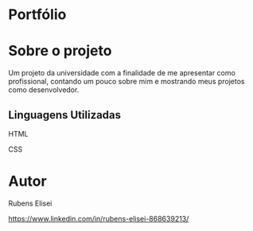 # Portfólio

# Sobre o projeto
Um projeto da universidade com a finalidade de me apresentar como profissional, contando um pouco sobre mim e mostrando meus projetos como desenvolvedor.

## Linguagens Utilizadas
HTML

CSS

# Autor

Rubens Elisei

https://www.linkedin.com/in/rubens-elisei-868639213/

